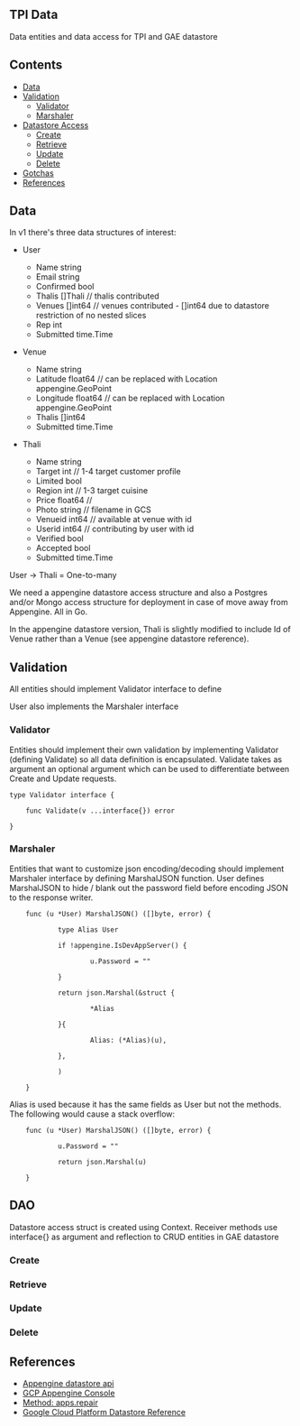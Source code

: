 ##  TPI Data ##
Data entities and data access for TPI and GAE datastore

## Contents     
- [Data](#data)
- [Validation](#validation)
    * [Validator](#validator)
    * [Marshaler](#marshaler)
- [Datastore Access](#dao)
    * [Create](#create)
    * [Retrieve](#retrieve)
    * [Update](#update)
    * [Delete](#delete)
- [Gotchas](#gotchas)
- [References](#references)  


## Data ##
In v1 there's three data structures of interest:

+ User
    + Name string
    + Email string
    + Confirmed bool
    + Thalis []Thali // thalis contributed
    + Venues []int64 // venues contributed - []int64 due to datastore restriction of no nested slices
    + Rep int
    + Submitted time.Time

+ Venue
    + Name string
    + Latitude float64 // can be replaced with Location appengine.GeoPoint
    + Longitude float64 // can be replaced with Location appengine.GeoPoint
    + Thalis []int64
    + Submitted time.Time

+ Thali
    + Name string
    + Target int // 1-4 target customer profile
    + Limited bool
    + Region int // 1-3 target cuisine
    + Price float64 //
    + Photo string // filename in GCS
    + Venueid int64  // available at venue with id
    + Userid int64 // contributing by user with id
    + Verified bool
    + Accepted bool
    + Submitted time.Time

User -> Thali = One-to-many

We need a appengine datastore access structure and also a Postgres and/or Mongo access structure for deployment in case of move away from Appengine. All in Go.

In the appengine datastore version, Thali is slightly modified to include Id of Venue rather than a Venue (see appengine datastore reference). 

## Validation ##

All entities should implement Validator interface to define

User also implements the Marshaler interface

### Validator ###

Entities should implement their own validation by implementing Validator (defining Validate) so all data definition is encapsulated. Validate takes as argument an optional argument which can be used to differentiate between Create and Update requests. 

    type Validator interface {

        func Validate(v ...interface{}) error

    }

### Marshaler ###

Entities that want to customize json encoding/decoding should implement Marshaler interface by defining MarshalJSON function. User defines MarshalJSON to hide / blank out the password field before encoding JSON to the response writer. 

        func (u *User) MarshalJSON() ([]byte, error) {

                type Alias User

                if !appengine.IsDevAppServer() {
        
                        u.Password = ""

                }

                return json.Marshal(&struct {

                        *Alias

                }{

                        Alias: (*Alias)(u),

                },

                )

        }

Alias is used because it has the same fields as User but not the methods. The following would cause a stack overflow:

        func (u *User) MarshalJSON() ([]byte, error) {
 
                u.Password = ""

                return json.Marshal(u)

        }

## DAO ##

Datastore access struct is created using Context. Receiver methods use interface{} as argument and reflection to CRUD entities in GAE datastore 

### Create

### Retrieve

### Update

### Delete 


## References ##
+ [Appengine datastore api](https://godoc.org/google.golang.org/appengine/datastore)
+ [GCP Appengine Console](https://console.cloud.google.com/appengine?project=tpi)
+ [Method: apps.repair](https://cloud.google.com/appengine/docs/admin-api/reference/rest/v1/apps/repair)
+ [Google Cloud Platform Datastore Reference](https://cloud.google.com/appengine/docs/go/datastore/reference)


